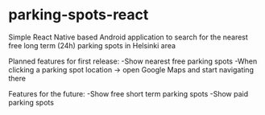 # parking-spots-react

Simple React Native based Android application to search for the nearest free long term (24h) parking spots in Helsinki area

Planned features for first release:
-Show nearest free parking spots
-When clicking a parking spot location -> open Google Maps and start navigating there

Features for the future:
-Show free short term parking spots
-Show paid parking spots

